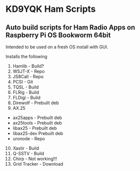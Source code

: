 # KD9YQK Ham Scripts
## Auto build scripts for Ham Radio Apps on Raspberry Pi OS Bookworm 64bit
Intended to be used on a fresh OS install with GUI. 

Installs the following
1. Hamlib - Build?
2. WSJT-X - Repo
3. JS8Call - Repo
4. PCSI - Git
5. TQSL - Build
6. FLRig - Build
7. FLDigi - Build
8. Direwolf - Prebuilt deb
9. AX.25
  - ax25apps - Prebuilt deb
  - ax25tools - Prebuilt deb
  - libax25 - Prebuilt deb
  - libax25-dev Prebuilt deb
  - uronode - Repo
10. Xastir - Build
11. Q-SSTV - Build
12. Chirp - Not working!!!
13. Grid Tracker - Download

